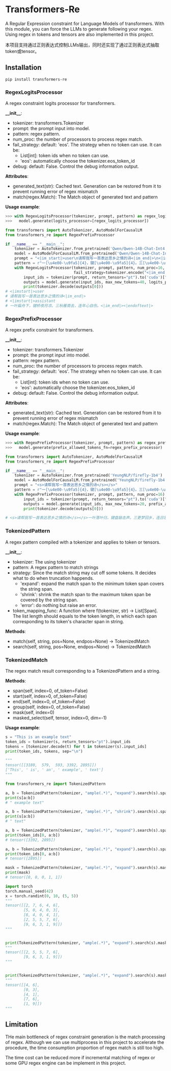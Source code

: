 # Transformers-Re
A Regular Expression constraint for Language Models of transformers. With this module, you can force the LLMs to 
generate following your regex. Using regex in tokens and tensors are also implemented in this project.

本项目支持通过正则表达式控制LLMs输出，同时还实现了通过正则表达式抽取token或tensor。


## Installation
```shell script
pip install transformers-re
```


### RegexLogitsProcessor

A regex constraint logits processor for transformers.

**\_\_init\_\_**:
- tokenizer: transformers.Tokenizer
- prompt: the prompt input into model.
- pattern: regex pattern.
- num_proc: the number of processors to process regex match.
- fail_strategy: default: 'eos'. The strategy when no token can use. It can be:
    - List[int]: token ids when no token can use.
    - 'eos': automatically choose the tokenizer.eos_token_id
- debug: default: False. Control the debug information output.


**Attributes**:
- generated_text(str): Cached text. Generation can be restored from it to prevent running error of regex mismatch
- match(regex.Match): The Match object of generated text and pattern

**Usage example**:

```python
>>> with RegexLogitsProcessor(tokenizer, prompt, pattern) as regex_logits_processor:
>>>   model.generate(logits_processor=[regex_logits_processor])
```

```python
from transformers import AutoTokenizer, AutoModelForCausalLM
from transformers_re import RegexPrefixProcessor

if __name__ == "__main__":
    tokenizer = AutoTokenizer.from_pretrained('Qwen/Qwen-14B-Chat-Int4')
    model = AutoModelForCausalLM.from_pretrained('Qwen/Qwen-14B-Chat-Int4').eval().to('cuda')  # load your own model
    prompt = "<|im_start|>user\n请帮我写一首表达思乡之情的诗<|im_end|>\n<|im_start|>assistant\n"
    pattern = r"一[\u4e00-\u9fa5]{4}，键[\u4e00-\u9fa5]{4}。三[\u4e00-\u9fa5]{4}，连[\u4e00-\u9fa5]{4}。"
    with RegexLogitsProcessor(tokenizer, prompt, pattern, num_proc=16, debug=True,
                              fail_strategy=tokenizer.encode("<|im_end|><|endoftext|>")) as regex_logits_processor:
        input_ids = tokenizer(prompt, return_tensors="pt").to('cuda')["input_ids"]
        outputs = model.generate(input_ids, max_new_tokens=40, logits_processor=[regex_logits_processor])
        print(tokenizer.decode(outputs[0]))
# <|imstart|>user
# 请帮我写一首表达思乡之情的诗<|im_end|>
# <|imstart|>assistant
# 一叶扁舟下，键桥夜月凉。三秋雁南去，连年心自伤。<|im_end|><|endoftext|>
```


### RegexPrefixProcessor

A regex prefix constraint for transformers.

**\_\_init\_\_**:
- tokenizer: transformers.Tokenizer
- prompt: the prompt input into model.
- pattern: regex pattern.
- num_proc: the number of processors to process regex match.
- fail_strategy: default: 'eos'. The strategy when no token can use. It can be:
    - List[int]: token ids when no token can use.
    - 'eos': automatically choose the tokenizer.eos_token_id
- debug: default: False. Control the debug information output.


**Attributes**:
- generated_text(str): Cached text. Generation can be restored from it to prevent running error of regex mismatch
- match(regex.Match): The Match object of generated text and pattern

**Usage example**:

```python
>>> with RegexPrefixProcessor(tokenizer, prompt, pattern) as regex_prefix_processor:
>>>   model.generate(prefix_allowed_tokens_fn=regex_prefix_processor)
```

```python
from transformers import AutoTokenizer, AutoModelForCausalLM
from transformers_re import RegexPrefixProcessor

if __name__ == "__main__":
    tokenizer = AutoTokenizer.from_pretrained('YeungNLP/firefly-1b4')
    model = AutoModelForCausalLM.from_pretrained('YeungNLP/firefly-1b4').eval().to('cuda')  # load your own model
    prompt = "<s>请帮我写一首表达思乡之情的诗</s></s>"
    pattern = r"一[\u4e00-\u9fa5]{4}，键[\u4e00-\u9fa5]{4}。三[\u4e00-\u9fa5]{4}，连[\u4e00-\u9fa5]{4}。"
    with RegexPrefixProcessor(tokenizer, prompt, pattern, num_proc=16) as regex_prefix_processor:
        input_ids = tokenizer(prompt, return_tensors="pt").to('cuda')["input_ids"]
        outputs = model.generate(input_ids, max_new_tokens=20, prefix_allowed_tokens_fn=regex_prefix_processor)
        print(tokenizer.decode(outputs[0]))

# <s>请帮我写一首表达思乡之情的诗</s></s>一叶落叶归，键盘敲击声。三更梦回乡，连日思乡情。</s>
```


### TokenizedPattern

A regex pattern compiled with a tokenizer and applies to token or tensors.

**\_\_init\_\_**:

- tokenizer: The using tokenizer
- pattern: A regex pattern to match strings
- strategy: Since the match string may cut off some tokens. It decides what to do when truncation happends.
    - 'expand': expand the match span to the minimum token span covers the string span.
    - 'shrink': shrink the match span to the maximum token span be covered by the string span.
    - 'error': do nothing but raise an error.
- token_mapping_func: A function where f(tokenizer, str) -> List[Span]. The list length should equals to the
                      token length, in which each span corresponding to its token's character span in string.

**Methods**:
- match(self, string, pos=None, endpos=None) -> TokenizedMatch
- search(self, string, pos=None, endpos=None) -> TokenizedMatch


### TokenizedMatch
The regex match result corresponding to a TokenizedPattern and a string.

**Methods**:
- span(self, index=0, of_token=False)
- start(self, index=0, of_token=False)
- end(self, index=0, of_token=False)
- group(self, index=0, of_token=False)
- mask(self, index=0)
- masked_select(self, tensor, index=0, dim=-1)

**Usage example**:

```python
s = "This is an example text"
token_ids = tokenizer(s, return_tensors="pt").input_ids
tokens = [tokenizer.decode(t) for t in tokenizer(s).input_ids]
print(token_ids, tokens, sep="\n")

"""
tensor([[3180,  579,  593, 3392, 2895]])
['This', ' is', ' an', ' example', ' text']
"""
```

```python
from transformers_re import TokenizedPattern

a, b = TokenizedPattern(tokenizer, "ample(.*)", "expand").search(s).span() # Get the text span, expanded according to token
print(s[a:b])
# " example text"

a, b = TokenizedPattern(tokenizer, "ample(.*)", "shrink").search(s).span() # Strategy shrink
print(s[a:b])
# " text"

a, b = TokenizedPattern(tokenizer, "ample(.*)", "expand").search(s).span(of_token=True) # Get token span
print(token_ids[0, a:b])
# tensor([3392, 2895])

a, b = TokenizedPattern(tokenizer, "ample(.*)", "expand").search(s).span(index=1, of_token=True) # Select group 1 by index
print(token_ids[0, a:b])
# tensor([2895])

mask = TokenizedPattern(tokenizer, "ample(.*)", "expand").search(s).mask() # Get mask tensor
print(mask)
# tensor([0, 0, 0, 1, 1])
```

```python
import torch
torch.manual_seed(42)
x = torch.randint(0, 10, (5, 5))
"""
tensor([[2, 7, 6, 4, 6],
        [5, 0, 4, 0, 3],
        [8, 4, 0, 4, 1],
        [2, 5, 5, 7, 6],
        [9, 6, 3, 1, 9]])
"""


print(TokenizedPattern(tokenizer, "ample(.*)", "expand").search(s).masked_select(x, dim=0))
"""
tensor([[2, 5, 5, 7, 6],
        [9, 6, 3, 1, 9]])
"""


print(TokenizedPattern(tokenizer, "ample(.*)", "expand").search(s).masked_select(x, dim=1))
"""
tensor([[4, 6],
        [0, 3],
        [4, 1],
        [7, 6],
        [1, 9]])
"""
```

## Limitation
THe main bottleneck of regex constraint generation is the match processing of regex.
Although we can use multiprocess in this project to accelerate the procedure, the 
time consumption proportion of regex match is still too high.

The time cost can be reduced more if incremental matching of regex or some GPU regex 
engine can be implement in this project.
